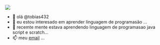 
![](https://media.tenor.com/g1gWCA7_eYUAAAAM/endrick-palmeiras.gif)
- 👋 olá @tobias432
- 👀 eu estou interesado em aprender linguagem de programasão ...
- 🌱 recemte mente estava aprendendo linguagem de programasao java script e scratch...
- 📫 meu [email](tobias.reis@escola.pr.gov.br) ...


<!---
comentario serve para esconder ou ocutar dados
--->
